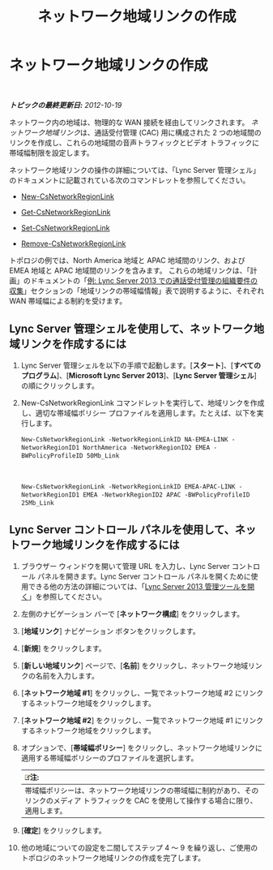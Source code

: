 ﻿---
title: ネットワーク地域リンクの作成
TOCTitle: ネットワーク地域リンクの作成
ms:assetid: f8163910-8935-475d-88a2-3aa44feb9dbe
ms:mtpsurl: https://technet.microsoft.com/ja-jp/library/Gg413047(v=OCS.15)
ms:contentKeyID: 48274102
ms.date: 05/19/2016
mtps_version: v=OCS.15
ms.translationtype: HT
---

# ネットワーク地域リンクの作成

 

_**トピックの最終更新日:** 2012-10-19_

ネットワーク内の地域は、物理的な WAN 接続を経由してリンクされます。 *ネットワーク地域リンク*は、通話受付管理 (CAC) 用に構成された 2 つの地域間のリンクを作成し、これらの地域間の音声トラフィックとビデオ トラフィックに帯域幅制限を設定します。

ネットワーク地域リンクの操作の詳細については、「Lync Server 管理シェル」のドキュメントに記載されている次のコマンドレットを参照してください。

  - [New-CsNetworkRegionLink](https://docs.microsoft.com/en-us/powershell/module/skype/New-CsNetworkRegionLink)

  - [Get-CsNetworkRegionLink](https://docs.microsoft.com/en-us/powershell/module/skype/Get-CsNetworkRegionLink)

  - [Set-CsNetworkRegionLink](https://docs.microsoft.com/en-us/powershell/module/skype/Set-CsNetworkRegionLink)

  - [Remove-CsNetworkRegionLink](https://docs.microsoft.com/en-us/powershell/module/skype/Remove-CsNetworkRegionLink)

トポロジの例では、North America 地域と APAC 地域間のリンク、および EMEA 地域と APAC 地域間のリンクを含みます。 これらの地域リンクは、「計画」のドキュメントの「[例: Lync Server 2013 での通話受付管理の組織要件の収集](lync-server-2013-example-of-gathering-your-requirements-for-call-admission-control.md)」セクションの「地域リンクの帯域幅情報」表で説明するように、それぞれ WAN 帯域幅による制約を受けます。

## Lync Server 管理シェルを使用して、ネットワーク地域リンクを作成するには

1.  Lync Server 管理シェルを以下の手順で起動します。\[**スタート**\]、\[**すべてのプログラム**\]、\[**Microsoft Lync Server 2013**\]、\[**Lync Server 管理シェル**\] の順にクリックします。

2.  New-CsNetworkRegionLink コマンドレットを実行して、地域リンクを作成し、適切な帯域幅ポリシー プロファイルを適用します。たとえば、以下を実行します。
    
        New-CsNetworkRegionLink -NetworkRegionLinkID NA-EMEA-LINK -NetworkRegionID1 NorthAmerica -NetworkRegionID2 EMEA -BWPolicyProfileID 50Mb_Link

       &nbsp;
    
        New-CsNetworkRegionLink -NetworkRegionLinkID EMEA-APAC-LINK -NetworkRegionID1 EMEA -NetworkRegionID2 APAC -BWPolicyProfileID 25Mb_Link

## Lync Server コントロール パネルを使用して、ネットワーク地域リンクを作成するには

1.  ブラウザー ウィンドウを開いて管理 URL を入力し、Lync Server コントロール パネルを開きます。Lync Server コントロール パネルを開くために使用できる他の方法の詳細については、「[Lync Server 2013 管理ツールを開く](lync-server-2013-open-lync-server-administrative-tools.md)」を参照してください。

2.  左側のナビゲーション バーで \[**ネットワーク構成**\] をクリックします。

3.  \[**地域リンク**\] ナビゲーション ボタンをクリックします。

4.  \[**新規**\] をクリックします。

5.  \[**新しい地域リンク**\] ページで、\[**名前**\] をクリックし、ネットワーク地域リンクの名前を入力します。

6.  \[**ネットワーク地域 \#1**\] をクリックし、一覧でネットワーク地域 \#2 にリンクするネットワーク地域をクリックします。

7.  \[**ネットワーク地域 \#2**\] をクリックし、一覧でネットワーク地域 \#1 にリンクするネットワーク地域をクリックします。

8.  オプションで、\[**帯域幅ポリシー**\] をクリックし、ネットワーク地域リンクに適用する帯域幅ポリシーのプロファイルを選択します。
    
    <table>
    <thead>
    <tr class="header">
    <th><img src="images/Gg412781.note(OCS.15).gif" title="note" alt="note" />注:</th>
    </tr>
    </thead>
    <tbody>
    <tr class="odd">
    <td>帯域幅ポリシーは、ネットワーク地域リンクの帯域幅に制約があり、そのリンクのメディア トラフィックを CAC を使用して操作する場合に限り、適用します。</td>
    </tr>
    </tbody>
    </table>


9.  \[**確定**\] をクリックします。

10. 他の地域についての設定を二間してステップ 4 ～ 9 を繰り返し、ご使用のトポロジのネットワーク地域リンクの作成を完了します。

